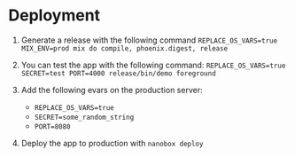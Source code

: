 # Deployment

1. Generate a release with the following command `REPLACE_OS_VARS=true MIX_ENV=prod mix do compile, phoenix.digest, release`

2. You can test the app with the following command: `REPLACE_OS_VARS=true SECRET=test PORT=4000 release/bin/demo foreground`

3. Add the following evars on the production server:
    * `REPLACE_OS_VARS=true`
    * `SECRET=some_random_string`
    * `PORT=8080`

4. Deploy the app to production with `nanobox deploy`
